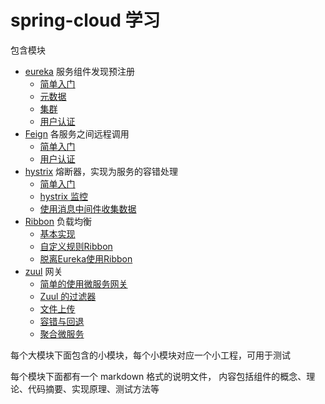 # spring-cloud 学习

包含模块


- [eureka](eureka/README.MD) 服务组件发现预注册
    - [简单入门](eureka/eureka-simple/README.md)
    - [元数据](eureka/Eureka-metadata/README.md)
    - [集群](eureka/eureka-cluster/README.md)
    - [用户认证](eureka/eureka-anthentication/README.md)
- [Feign](Feign/README.md)  各服务之间远程调用
    - [简单入门](Feign/feign-simple/README.md)
    - [用户认证](Feign/feign-auth/README.md)
- [hystrix](hystrix/README.md) 熔断器，实现为服务的容错处理
    - [简单入门](hystrix/hystrix-simple/README.md)
    - [hystrix 监控](hystrix/hystrix-turbine/README.md)
    - [使用消息中间件收集数据](hystrix/hystrix-turbine-mq/README.md)
- [Ribbon](Ribbon/README.md) 负载均衡
    - [基本实现](Ribbon/ribbon-simple/README.md)
    - [自定义规则Ribbon](Ribbon/ribbon-customizing/README.md)
    - [脱离Eureka使用Ribbon](Ribbon/ribbon-without-eureka/README.md)
- [zuul](zuul/README.md) 网关
    - [简单的使用微服务网关](zuul/zuul-simple/README.md)
    - [Zuul 的过滤器](zuul/zuul-filter/README.md)
    - [文件上传](zuul/zuul-file-upload/README.md)
    - [容错与回退](zuul/zuul-fallback/README.md)
    - [聚合微服务](zuul/zuul-aggregation/README.md)

每个大模块下面包含的小模块，每个小模块对应一个小工程，可用于测试

每个模块下面都有一个 markdown 格式的说明文件，
内容包括组件的概念、理论、代码摘要、实现原理、测试方法等
